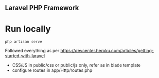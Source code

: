 ## Laravel PHP Framework
 # Run locally
 ```php artisan serve```

Followed everything as per https://devcenter.heroku.com/articles/getting-started-with-laravel


 - CSS/JS in public/css or public/js only, refer as <link href="css/..." rel=""> in blade template
 - configure routes in app/Http/routes.php